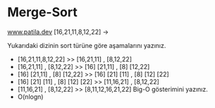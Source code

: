 # Merge-Sort
www.patila.dev
[16,21,11,8,12,22] ->

Yukarıdaki dizinin sort türüne göre aşamalarını yazınız.
- [16,21,11,8,12,22] 				>> [16,21,11] , [8,12,22]
- [16,21,11] , [8,12,22] 			>> [16]	 [21,11] , [8]	[12,22] 
- [16]	 [21,11] , [8]	[12,22] 	>> [16]	[21] [11] , [8] [12] [22]
- [16]	[21] [11] , [8] [12] [22]   >> [11,16,21] , [8,12,22]
- [11,16,21] , [8,12,22] 			>> [8,11,12,16,21,22]
Big-O gösterimini yazınız.
- O(nlogn)
